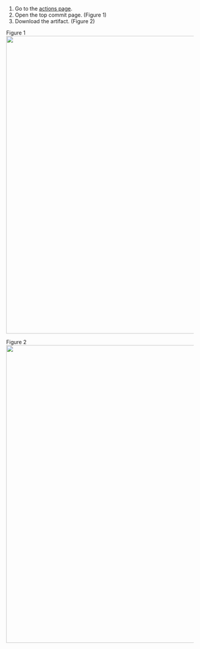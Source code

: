 1. Go to the [actions page](https://github.com/aarikpokras/aarikos/actions).
2. Open the top commit page. (Figure 1)
3. Download the artifact. (Figure 2)






Figure 1<br />
<img src = "https://i.ibb.co/1vnLd41/image.png" style = "width: 800px;" />

Figure 2<br />
<img src = "https://i.ibb.co/QDXryW1/Screen-Shot-2023-03-06-at-10-23-57-AM.png" style = "width: 800px;" />
